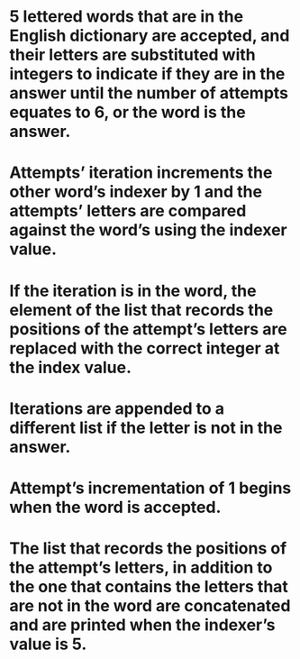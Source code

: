 # 5 lettered words that are in the English dictionary are accepted, and their letters are substituted with integers to indicate if they are in the answer until the number of attempts equates to 6, or the word is the answer. 
# Attempts’ iteration increments the other word’s indexer by 1 and the attempts’ letters are compared against the word’s using the indexer value.
# If the iteration is in the word, the element of the list that records the positions of the attempt’s letters are replaced with the correct integer at the index value.
# Iterations are appended to a different list if the letter is not in the answer.
# Attempt’s incrementation of 1 begins when the word is accepted. 
# The list that records the positions of the attempt’s letters, in addition to the one that contains the letters that are not in the word are concatenated and are printed when the indexer’s value is 5.
